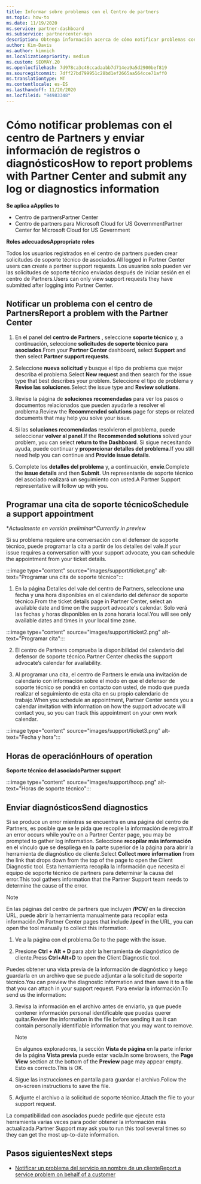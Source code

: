 ```yaml
---
title: Informar sobre problemas con el Centro de partners
ms.topic: how-to
ms.date: 11/19/2020
ms.service: partner-dashboard
ms.subservice: partnercenter-mpn
description: Obtenga información acerca de cómo notificar problemas con el centro de Partners y cómo recopilar información de diagnóstico para el equipo de soporte técnico de asociados.
author: Kim-Davis
ms.author: kimnich
ms.localizationpriority: medium
ms.custom: SEOMAY.20
ms.openlocfilehash: 7d978ca3c48ccadaabb7d714ea9a5d2900bef819
ms.sourcegitcommit: 7dff27bd799951c28bd1ef2665aa564cce71aff0
ms.translationtype: MT
ms.contentlocale: es-ES
ms.lasthandoff: 11/20/2020
ms.locfileid: "94983348"
---
```

# <a name="how-to-report-problems-with-partner-center-and-submit-any-log-or-diagnostics-information"></a><span data-ttu-id="08c21-103">Cómo notificar problemas con el centro de Partners y enviar información de registros o diagnósticos</span><span class="sxs-lookup"><span data-stu-id="08c21-103">How to report problems with Partner Center and submit any log or diagnostics information</span></span>

<span data-ttu-id="08c21-104">**Se aplica a**</span><span class="sxs-lookup"><span data-stu-id="08c21-104">**Applies to**</span></span>

- <span data-ttu-id="08c21-105">Centro de partners</span><span class="sxs-lookup"><span data-stu-id="08c21-105">Partner Center</span></span>
- <span data-ttu-id="08c21-106">Centro de partners para Microsoft Cloud for US Government</span><span class="sxs-lookup"><span data-stu-id="08c21-106">Partner Center for Microsoft Cloud for US Government</span></span>

<span data-ttu-id="08c21-107">**Roles adecuados**</span><span class="sxs-lookup"><span data-stu-id="08c21-107">**Appropriate roles**</span></span>

<span data-ttu-id="08c21-108">Todos los usuarios registrados en el centro de partners pueden crear solicitudes de soporte técnico de asociados.</span><span class="sxs-lookup"><span data-stu-id="08c21-108">All logged in Partner Center users can create a partner support requests.</span></span> <span data-ttu-id="08c21-109">Los usuarios solo pueden ver las solicitudes de soporte técnico enviadas después de iniciar sesión en el centro de Partners.</span><span class="sxs-lookup"><span data-stu-id="08c21-109">Users can only view support requests they have submitted after logging into Partner Center.</span></span>

## <a name="report-a-problem-with-the-partner-center"></a><span data-ttu-id="08c21-110">Notificar un problema con el centro de Partners</span><span class="sxs-lookup"><span data-stu-id="08c21-110">Report a problem with the Partner Center</span></span>

1. <span data-ttu-id="08c21-111">En el panel del **centro de Partners** , seleccione **soporte técnico** y, a continuación, seleccione **solicitudes de soporte técnico para asociados**.</span><span class="sxs-lookup"><span data-stu-id="08c21-111">From your **Partner Center** dashboard, select **Support** and then select **Partner support requests**.</span></span>

2. <span data-ttu-id="08c21-112">Seleccione **nueva solicitud** y busque el tipo de problema que mejor describa el problema.</span><span class="sxs-lookup"><span data-stu-id="08c21-112">Select **New request** and then search for the issue type that best describes your problem.</span></span> <span data-ttu-id="08c21-113">Seleccione el tipo de problema y **Revise las soluciones**.</span><span class="sxs-lookup"><span data-stu-id="08c21-113">Select the issue type and **Review solutions**.</span></span>

3. <span data-ttu-id="08c21-114">Revise la página de **soluciones recomendadas** para ver los pasos o documentos relacionados que pueden ayudarle a resolver el problema.</span><span class="sxs-lookup"><span data-stu-id="08c21-114">Review the **Recommended solutions** page for steps or related documents that may help you solve your issue.</span></span>

4. <span data-ttu-id="08c21-115">Si las **soluciones recomendadas** resolvieron el problema, puede seleccionar **volver al panel**.</span><span class="sxs-lookup"><span data-stu-id="08c21-115">If the **Recommended solutions** solved your problem, you can select **return to the Dashboard**.</span></span> <span data-ttu-id="08c21-116">Si sigue necesitando ayuda, puede continuar y **proporcionar detalles del problema**.</span><span class="sxs-lookup"><span data-stu-id="08c21-116">If you still need help you can continue and **Provide issue details**.</span></span>

5. <span data-ttu-id="08c21-117">Complete los **detalles del problema** y, a continuación, **envíe**.</span><span class="sxs-lookup"><span data-stu-id="08c21-117">Complete the **issue details** and then **Submit**.</span></span> <span data-ttu-id="08c21-118">Un representante de soporte técnico del asociado realizará un seguimiento con usted.</span><span class="sxs-lookup"><span data-stu-id="08c21-118">A Partner Support representative will follow up with you.</span></span>

## <a name="schedule-a-support-appointment"></a><span data-ttu-id="08c21-119">Programar una cita de soporte técnico</span><span class="sxs-lookup"><span data-stu-id="08c21-119">Schedule a support appointment</span></span> 

<span data-ttu-id="08c21-120">\**Actualmente en versión preliminar*</span><span class="sxs-lookup"><span data-stu-id="08c21-120">\**Currently in preview*</span></span>

<span data-ttu-id="08c21-121">Si su problema requiere una conversación con el defensor de soporte técnico, puede programar la cita a partir de los detalles del vale.</span><span class="sxs-lookup"><span data-stu-id="08c21-121">If your issue requires a conversation with your support advocate, you can schedule the appointment from your ticket details.</span></span>

:::image type="content" source="images/support/ticket.png" alt-text="Programar una cita de soporte técnico":::

1.  <span data-ttu-id="08c21-123">En la página Detalles del vale del centro de Partners, seleccione una fecha y una hora disponibles en el calendario del defensor de soporte técnico.</span><span class="sxs-lookup"><span data-stu-id="08c21-123">From the ticket details page in Partner Center, select an available date and time on the support advocate's calendar.</span></span> <span data-ttu-id="08c21-124">Solo verá las fechas y horas disponibles en la zona horaria local.</span><span class="sxs-lookup"><span data-stu-id="08c21-124">You will see only available dates and times in your local time zone.</span></span>

:::image type="content" source="images/support/ticket2.png" alt-text="Programar cita":::

2. <span data-ttu-id="08c21-126">El centro de Partners comprueba la disponibilidad del calendario del defensor de soporte técnico.</span><span class="sxs-lookup"><span data-stu-id="08c21-126">Partner Center checks the support advocate’s  calendar for availability.</span></span>

1. <span data-ttu-id="08c21-127">Al programar una cita, el centro de Partners le envía una invitación de calendario con información sobre el modo en que el defensor de soporte técnico se pondrá en contacto con usted, de modo que pueda realizar el seguimiento de esta cita en su propio calendario de trabajo.</span><span class="sxs-lookup"><span data-stu-id="08c21-127">When you schedule an appointment, Partner Center sends you a calendar invitation with information on how the support advocate will contact you, so you can track this appointment on your own work calendar.</span></span>

:::image type="content" source="images/support/ticket3.png" alt-text="Fecha y hora":::

## <a name="hours-of-operation"></a><span data-ttu-id="08c21-129">Horas de operación</span><span class="sxs-lookup"><span data-stu-id="08c21-129">Hours of operation</span></span>

<span data-ttu-id="08c21-130">**Soporte técnico del asociado**</span><span class="sxs-lookup"><span data-stu-id="08c21-130">**Partner support**</span></span>

:::image type="content" source="images/support/hoop.png" alt-text="Horas de soporte técnico":::

## <a name="send-diagnostics"></a><span data-ttu-id="08c21-132">Enviar diagnósticos</span><span class="sxs-lookup"><span data-stu-id="08c21-132">Send diagnostics</span></span>

<span data-ttu-id="08c21-133">Si se produce un error mientras se encuentra en una página del centro de Partners, es posible que se le pida que recopile la información de registro.</span><span class="sxs-lookup"><span data-stu-id="08c21-133">If an error occurs while you're on a Partner Center page, you may be prompted to gather log information.</span></span> <span data-ttu-id="08c21-134">Seleccione **recopilar más información** en el vínculo que se despliega en la parte superior de la página para abrir la herramienta de diagnóstico de cliente.</span><span class="sxs-lookup"><span data-stu-id="08c21-134">Select **Collect more information** from the link that drops down from the top of the page to open the Client Diagnostic tool.</span></span> <span data-ttu-id="08c21-135">Esta herramienta recopila la información que necesita el equipo de soporte técnico de partners para determinar la causa del error.</span><span class="sxs-lookup"><span data-stu-id="08c21-135">This tool gathers information that the Partner Support team needs to determine the cause of the error.</span></span> 

>[!NOTE]
><span data-ttu-id="08c21-136">En las páginas del centro de partners que incluyen **/PCV/** en la dirección URL, puede abrir la herramienta manualmente para recopilar esta información.</span><span class="sxs-lookup"><span data-stu-id="08c21-136">On Partner Center pages that include **/pcv/** in the URL, you can open the tool manually to collect this information.</span></span>

1. <span data-ttu-id="08c21-137">Ve a la página con el problema.</span><span class="sxs-lookup"><span data-stu-id="08c21-137">Go to the page with the issue.</span></span>

2. <span data-ttu-id="08c21-138">Presione **Ctrl + Alt + D** para abrir la herramienta de diagnóstico de cliente.</span><span class="sxs-lookup"><span data-stu-id="08c21-138">Press **Ctrl+Alt+D** to open the Client Diagnostic tool.</span></span>

<span data-ttu-id="08c21-139">Puedes obtener una vista previa de la información de diagnóstico y luego guardarla en un archivo que se puede adjuntar a la solicitud de soporte técnico.</span><span class="sxs-lookup"><span data-stu-id="08c21-139">You can preview the diagnostic information and then save it to a file that you can attach in your support request.</span></span> <span data-ttu-id="08c21-140">Para enviar la información:</span><span class="sxs-lookup"><span data-stu-id="08c21-140">To send us the information:</span></span>

3. <span data-ttu-id="08c21-141">Revisa la información en el archivo antes de enviarlo, ya que puede contener información personal identificable que puedas querer quitar.</span><span class="sxs-lookup"><span data-stu-id="08c21-141">Review the information in the file before sending it as it can contain personally identifiable information that you may want to remove.</span></span>

    >[!NOTE]
    ><span data-ttu-id="08c21-142">En algunos exploradores, la sección **Vista de página** en la parte inferior de la página **Vista previa** puede estar vacía.</span><span class="sxs-lookup"><span data-stu-id="08c21-142">In some browsers, the **Page View** section at the bottom of the **Preview** page may appear empty.</span></span> <span data-ttu-id="08c21-143">Esto es correcto.</span><span class="sxs-lookup"><span data-stu-id="08c21-143">This is OK.</span></span>

4. <span data-ttu-id="08c21-144">Sigue las instrucciones en pantalla para guardar el archivo.</span><span class="sxs-lookup"><span data-stu-id="08c21-144">Follow the on-screen instructions to save the file.</span></span>

5. <span data-ttu-id="08c21-145">Adjunte el archivo a la solicitud de soporte técnico.</span><span class="sxs-lookup"><span data-stu-id="08c21-145">Attach the file to your support request.</span></span>

<span data-ttu-id="08c21-146">La compatibilidad con asociados puede pedirle que ejecute esta herramienta varias veces para poder obtener la información más actualizada.</span><span class="sxs-lookup"><span data-stu-id="08c21-146">Partner Support may ask you to run this tool several times so they can get the most up-to-date information.</span></span>

## <a name="next-steps"></a><span data-ttu-id="08c21-147">Pasos siguientes</span><span class="sxs-lookup"><span data-stu-id="08c21-147">Next steps</span></span>

- [<span data-ttu-id="08c21-148">Notificar un problema del servicio en nombre de un cliente</span><span class="sxs-lookup"><span data-stu-id="08c21-148">Report a service problem on behalf of a customer</span></span>](report-problems-on-behalf-of-a-customer.md)
